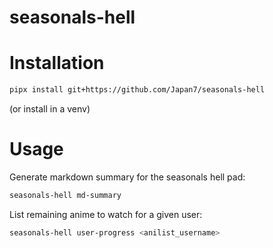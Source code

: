 # seasonals-hell

# Installation

```sh
pipx install git+https://github.com/Japan7/seasonals-hell
```

(or install in a venv)

# Usage

Generate markdown summary for the seasonals hell pad:
```sh
seasonals-hell md-summary
```

List remaining anime to watch for a given user:
```sh
seasonals-hell user-progress <anilist_username>
```
